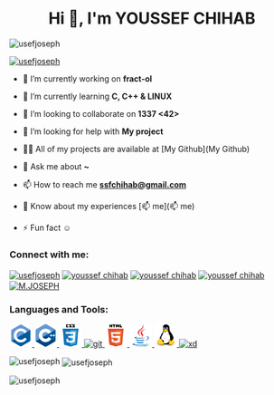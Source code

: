 <h1 align="center">Hi 👋, I'm YOUSSEF CHIHAB</h1>
<p align="left"> <img src="https://komarev.com/ghpvc/?username=usefjoseph&label=Profile%20views&color=0e75b6&style=flat" alt="usefjoseph" /> </p>


<p align="left"> <a href="https://twitter.com/usefjoseph" target="blank"><img src="https://img.shields.io/twitter/follow/usefjoseph?logo=twitter&style=for-the-badge" alt="usefjoseph" /></a> </p>

- 🔭 I’m currently working on **fract-ol**

- 🌱 I’m currently learning **C, C++ & LINUX**

- 👯 I’m looking to collaborate on **1337 <42>**

- 🤝 I’m looking for help with **My project**

- 👨‍💻 All of my projects are available at [My Github](My Github)

- 💬 Ask me about **~**

- 📫 How to reach me **ssfchihab@gmail.com**

- 📄 Know about my experiences [📫 me](📫 me)

- ⚡ Fun fact **☺**

<h3 align="left">Connect with me:</h3>
<p align="left">
<a href="https://twitter.com/usefjoseph" target="blank"><img align="center" src="https://raw.githubusercontent.com/rahuldkjain/github-profile-readme-generator/master/src/images/icons/Social/twitter.svg" alt="usefjoseph" height="30" width="40" /></a>
<a href="https://linkedin.com/in/youssef chihab" target="blank"><img align="center" src="https://raw.githubusercontent.com/rahuldkjain/github-profile-readme-generator/master/src/images/icons/Social/linked-in-alt.svg" alt="youssef chihab" height="30" width="40" /></a>
<a href="https://fb.com/youssef chihab" target="blank"><img align="center" src="https://raw.githubusercontent.com/rahuldkjain/github-profile-readme-generator/master/src/images/icons/Social/facebook.svg" alt="youssef chihab" height="30" width="40" /></a>
<a href="https://instagram.com/youssef chihab" target="blank"><img align="center" src="https://raw.githubusercontent.com/rahuldkjain/github-profile-readme-generator/master/src/images/icons/Social/instagram.svg" alt="youssef chihab" height="30" width="40" /></a>
<a href="https://discord.gg/M.JOSEPH" target="blank"><img align="center" src="https://raw.githubusercontent.com/rahuldkjain/github-profile-readme-generator/master/src/images/icons/Social/discord.svg" alt="M.JOSEPH" height="30" width="40" /></a>
</p>

<h3 align="left">Languages and Tools:</h3>
<p align="left"> <a href="https://www.cprogramming.com/" target="_blank" rel="noreferrer"> <img src="https://raw.githubusercontent.com/devicons/devicon/master/icons/c/c-original.svg" alt="c" width="40" height="40"/> </a> <a href="https://www.w3schools.com/cpp/" target="_blank" rel="noreferrer"> <img src="https://raw.githubusercontent.com/devicons/devicon/master/icons/cplusplus/cplusplus-original.svg" alt="cplusplus" width="40" height="40"/> </a> <a href="https://www.w3schools.com/css/" target="_blank" rel="noreferrer"> <img src="https://raw.githubusercontent.com/devicons/devicon/master/icons/css3/css3-original-wordmark.svg" alt="css3" width="40" height="40"/> </a> <a href="https://git-scm.com/" target="_blank" rel="noreferrer"> <img src="https://www.vectorlogo.zone/logos/git-scm/git-scm-icon.svg" alt="git" width="40" height="40"/> </a> <a href="https://www.w3.org/html/" target="_blank" rel="noreferrer"> <img src="https://raw.githubusercontent.com/devicons/devicon/master/icons/html5/html5-original-wordmark.svg" alt="html5" width="40" height="40"/> </a> <a href="https://www.java.com" target="_blank" rel="noreferrer"> <img src="https://raw.githubusercontent.com/devicons/devicon/master/icons/java/java-original.svg" alt="java" width="40" height="40"/> </a> <a href="https://www.linux.org/" target="_blank" rel="noreferrer"> <img src="https://raw.githubusercontent.com/devicons/devicon/master/icons/linux/linux-original.svg" alt="linux" width="40" height="40"/> </a> <a href="https://www.adobe.com/products/xd.html" target="_blank" rel="noreferrer"> <img src="https://cdn.worldvectorlogo.com/logos/adobe-xd.svg" alt="xd" width="40" height="40"/> </a> </p>

<p><img align="left" src="https://github-readme-stats.vercel.app/api/top-langs?username=usefjoseph&show_icons=true&locale=en&layout=compact" alt="usefjoseph" /></p>

<p>&nbsp;<img align="center" src="https://github-readme-stats.vercel.app/api?username=usefjoseph&show_icons=true&locale=en" alt="usefjoseph" /></p>

<p><img align="center" src="https://github-readme-streak-stats.herokuapp.com/?user=usefjoseph&" alt="usefjoseph" /></p>

